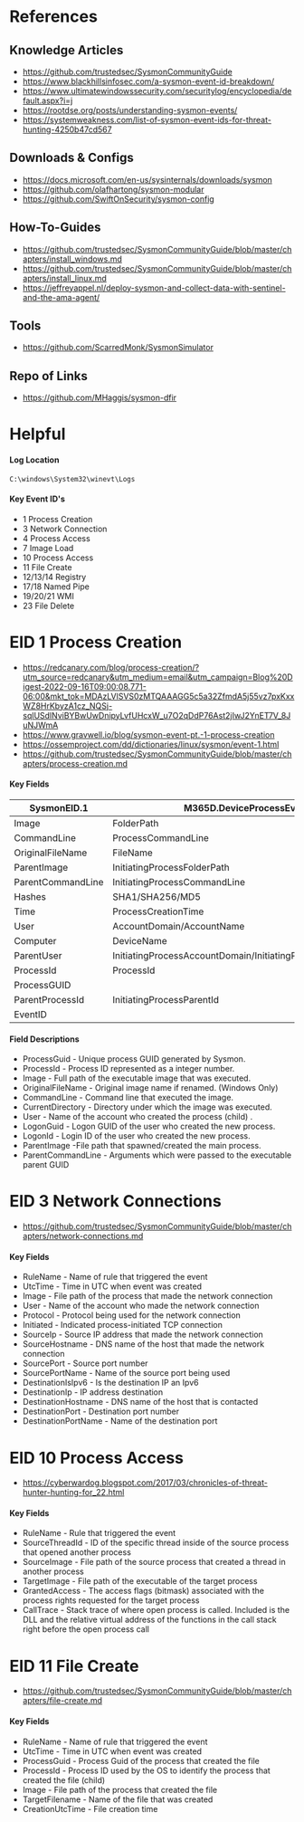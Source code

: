 # References
## Knowledge Articles
- https://github.com/trustedsec/SysmonCommunityGuide
- https://www.blackhillsinfosec.com/a-sysmon-event-id-breakdown/
- https://www.ultimatewindowssecurity.com/securitylog/encyclopedia/default.aspx?i=j
- https://rootdse.org/posts/understanding-sysmon-events/
- https://systemweakness.com/list-of-sysmon-event-ids-for-threat-hunting-4250b47cd567

## Downloads & Configs
- https://docs.microsoft.com/en-us/sysinternals/downloads/sysmon
- https://github.com/olafhartong/sysmon-modular
- https://github.com/SwiftOnSecurity/sysmon-config

## How-To-Guides
- https://github.com/trustedsec/SysmonCommunityGuide/blob/master/chapters/install_windows.md
- https://github.com/trustedsec/SysmonCommunityGuide/blob/master/chapters/install_linux.md
- https://jeffreyappel.nl/deploy-sysmon-and-collect-data-with-sentinel-and-the-ama-agent/

## Tools
- https://github.com/ScarredMonk/SysmonSimulator

## Repo of Links 
- https://github.com/MHaggis/sysmon-dfir


# Helpful
#### Log Location
~~~
C:\windows\System32\winevt\Logs
~~~

#### Key Event ID's 
- 1 Process Creation
- 3 Network Connection
- 4 Process Access
- 7 Image Load
- 10 Process Access
- 11 File Create
- 12/13/14 Registry
- 17/18 Named Pipe 
- 19/20/21 WMI
- 23 File Delete


# EID 1 Process Creation 
- https://redcanary.com/blog/process-creation/?utm_source=redcanary&utm_medium=email&utm_campaign=Blog%20Digest-2022-09-16T09:00:08.771-06:00&mkt_tok=MDAzLVlSVS0zMTQAAAGG5c5a32ZfmdA5j55vz7pxKxxWZ8HrKbyzA1cz_NQSj-sqlUSdlNviBYBwUwDnipyLvfUHcxW_u7O2qDdP76Ast2jIwJ2YnET7V_8JuNJWmA
- https://www.gravwell.io/blog/sysmon-event-pt.-1-process-creation
- https://ossemproject.com/dd/dictionaries/linux/sysmon/event-1.html
- https://github.com/trustedsec/SysmonCommunityGuide/blob/master/chapters/process-creation.md

#### Key Fields
| SysmonEID.1       | M365D.DeviceProcessEvents                                   | WinSec.4688        |
|-------------------|-------------------------------------------------------------|--------------------|
| Image             | FolderPath                                                  | NewProcessName     |
| CommandLine       | ProcessCommandLine                                          | ProcessCommandLine |
| OriginalFileName  | FileName                                                    |                    |
| ParentImage       | InitiatingProcessFolderPath                                 | ParentProcessName  | 
| ParentCommandLine | InitiatingProcessCommandLine                                |                    |
| Hashes            | SHA1/SHA256/MD5                                             |                    |
| Time              | ProcessCreationTime                                         |                    |
| User              | AccountDomain/AccountName                                   |                    | 
| Computer          | DeviceName                                                  | Computer           |
| ParentUser        | InitiatingProcessAccountDomain/InitiatingProcessAccountName |                    |
| ProcessId         | ProcessId                                                   |                    |
| ProcessGUID       |                                                             |                    |
| ParentProcessId   | InitiatingProcessParentId                                   |                    |
| EventID           |                                                             | EventID            |


#### Field Descriptions 
- ProcessGuid - Unique process GUID generated by Sysmon.
- ProcessId - Process ID represented as a integer number.
- Image -  Full path of the executable image that was executed.
- OriginalFileName - Original image name if renamed. (Windows Only)
- CommandLine - Command line that executed the image.
- CurrentDirectory  - Directory under which the image was executed.
- User - Name of the account who created the process (child) .
- LogonGuid - Logon GUID of the user who created the new process.
- LogonId - Login ID of the user who created the new process.
- ParentImage -File path that spawned/created the main process.
- ParentCommandLine - Arguments which were passed to the executable parent GUID


# EID 3 Network Connections 
- https://github.com/trustedsec/SysmonCommunityGuide/blob/master/chapters/network-connections.md

#### Key Fields 
- RuleName - Name of rule that triggered the event
- UtcTime -  Time in UTC when event was created
- Image - File path of the process that made the network connection
- User - Name of the account who made the network connection
- Protocol - Protocol being used for the network connection
- Initiated -  Indicated process-initiated TCP connection
- SourceIp - Source IP address that made the network connection
- SourceHostname - DNS name of the host that made the network connection
- SourcePort - Source port number
- SourcePortName - Name of the source port being used
- DestinationIsIpv6 - Is the destination IP an Ipv6
- DestinationIp - IP address destination
- DestinationHostname - DNS name of the host that is contacted
- DestinationPort - Destination port number
- DestinationPortName -  Name of the destination port

# EID 10 Process Access
- https://cyberwardog.blogspot.com/2017/03/chronicles-of-threat-hunter-hunting-for_22.html

#### Key Fields 
- RuleName - Rule that triggered the event
- SourceThreadId - ID of the specific thread inside of the source process that opened another process
- SourceImage - File path of the source process that created a thread in another process
- TargetImage - File path of the executable of the target process
- GrantedAccess - The access flags (bitmask) associated with the process rights requested for the target process
- CallTrace - Stack trace of where open process is called. Included is the DLL and the relative virtual address of the functions in the call stack right before the open process call

# EID 11 File Create
- https://github.com/trustedsec/SysmonCommunityGuide/blob/master/chapters/file-create.md

#### Key Fields 
- RuleName - Name of rule that triggered the event
- UtcTime - Time in UTC when event was created
- ProcessGuid - Process Guid of the process that created the file
- ProcessId - Process ID used by the OS to identify the process that created the file (child)
- Image - File path of the process that created the file
- TargetFilename - Name of the file that was created
- CreationUtcTime - File creation time
